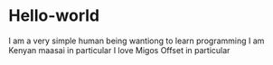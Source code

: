 # Hello-world
I am a very simple human being wantiong to learn programming
I am Kenyan
maasai in particular 
I love Migos
Offset in particular
